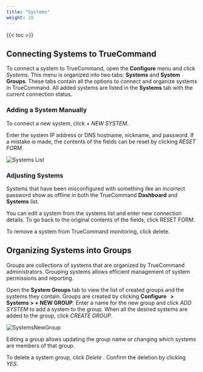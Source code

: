 ```yaml
---
title: "Systems"
weight: 20
---
```


{{< toc >}}

## Connecting Systems to TrueCommand

To connect a system to TrueCommand, open the **Configure** <i class="fa fa-cog" aria-hidden="true" title="Settings"></i> menu and click *Systems*.
This menu is organized into two tabs: **Systems** and **System Groups**.
These tabs contain all the options to connect and organize systems in TrueCommand.
All added systems are listed in the **Systems** tab with the current connection status.

### Adding a System Manually

To connect a new system, click *+ NEW SYSTEM*.

Enter the system IP address or DNS hostname, nickname, and password.
If a mistake is made, the contents of the fields can be reset by clicking *RESET FORM*.

![Systems List](/images/TrueCommand/1.3/SystemsList.png "Systems List")

### Adjusting Systems

Systems that have been misconfigured with something like an incorrect password show as offline in both the TrueCommand **Dashboard** and **Systems** list.

You can edit a system from the systems list and enter new connection details. To go back to the original contents of the fields, click RESET FORM.

To remove a system from TrueCommand monitoring, click delete.

## Organizing Systems into Groups

Groups are collections of systems that are organized by TrueCommand administrators.
Grouping systems allows efficient management of system permissions and reporting.

Open the **System Groups** tab to view the list of created groups and the systems they contain.
Groups are created by clicking **Configure <i class="fa fa-cog" aria-hidden="true" title="gear"></i>&nbsp; > Systems > + NEW GROUP**.
Enter a name for the new group and click *ADD SYSTEM* to add a system to the group.
When all the desired systems are added to the group, click *CREATE GROUP*.

![SystemsNewGroup](/images/TrueCommand/1.3/SystemsSystems.png "New System Group")

Editing a group allows updating the group name or changing which systems are members of that group.

To delete a system group, click *Delete* <i class="fa fa-trash" aria-hidden="true" title="Delete"></i>.
Confirm the deletion by clicking *YES*.
